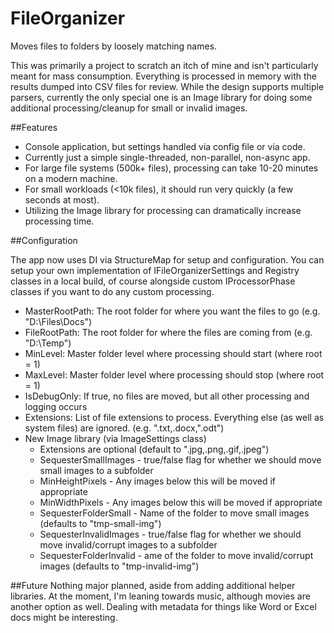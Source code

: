 FileOrganizer
==============

Moves files to folders by loosely matching names.

This was primarily a project to scratch an itch of mine and isn't particularly meant for mass consumption. 
Everything is processed in memory with the results dumped into CSV files for review. While the design
supports multiple parsers, currently the only special one is an Image library for doing some additional
processing/cleanup for small or invalid images.

##Features
- Console application, but settings handled via config file or via code.
- Currently just a simple single-threaded, non-parallel, non-async app.
- For large file systems (500k+ files), processing can take 10-20 minutes on a modern machine.
- For small workloads (<10k files), it should run very quickly (a few seconds at most).
- Utilizing the Image library for processing can dramatically increase processing time.

##Configuration

The app now uses DI via StructureMap for setup and configuration. You can setup your own implementation of IFileOrganizerSettings 
and Registry classes in a local build, of course alongside custom IProcessorPhase classes if you want to do any custom processing.

- MasterRootPath: The root folder for where you want the files to go (e.g. "D:\Files\Docs")
- FileRootPath: The root folder for where the files are coming from (e.g. "D:\Temp")
- MinLevel: Master folder level where processing should start (where root = 1)
- MaxLevel: Master folder level where processing should stop (where root = 1)
- IsDebugOnly: If true, no files are moved, but all other processing and logging occurs
- Extensions: List of file extensions to process. Everything else (as well as system files) are ignored. (e.g. ".txt,.docx,".odt")
- New Image library (via ImageSettings class)
  - Extensions are optional (default to ".jpg,.png,.gif,.jpeg")
  - SequesterSmallImages - true/false flag for whether we should move small images to a subfolder
  - MinHeightPixels - Any images below this will be moved if appropriate
  - MinWidthPixels - Any images below this will be moved if appropriate
  - SequesterFolderSmall - Name of the folder to move small images (defaults to "tmp-small-img")
  - SequesterInvalidImages - true/false flag for whether we should move invalid/corrupt images to a subfolder
  - SequesterFolderInvalid - ame of the folder to move invalid/corrupt images (defaults to "tmp-invalid-img")
  
##Future
Nothing major planned, aside from adding additional helper libraries. At the moment, I'm leaning towards music, although movies are another option as well.
Dealing with metadata for things like Word or Excel docs might be interesting.
